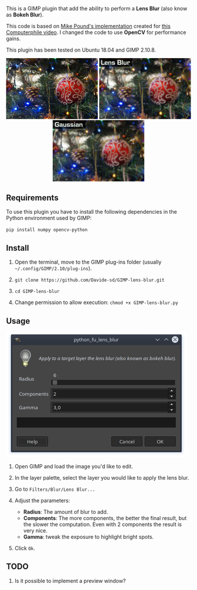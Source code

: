 This is a GIMP plugin that add the ability to perform a **Lens Blur** (also know as **Bokeh Blur**).

This code is based on [Mike Pound's implementation](https://github.com/mikepound/convolve) created for [this Computerphile video](https://www.youtube.com/watch?v=vNG3ZAd8wCc). I changed the code to use **OpenCV** for performance gains.

This plugin has been tested on Ubuntu 18.04 and GIMP 2.10.8.

<div align = 'center'>
<a href="images/christmas-small.jpg"><img src="images/christmas-small.jpg" width="250px"/></a>
<a href="images/christmas-small-bokeh.jpg"><img src="images/christmas-small-bokeh.jpg" width="250px"/></a>
<a href="images/christmas-small-gaussian.jpg"><img src="images/christmas-small-gaussian.jpg" width="250px"/></a>
</div>

## Requirements

To use this plugin you have to install the following dependencies in the Python environment used by GIMP:

`pip install numpy opencv-python`

## Install

1. Open the terminal, move to the GIMP plug-ins folder (usually `~/.config/GIMP/2.10/plug-ins`).

2. `git clone https://github.com/Davide-sd/GIMP-lens-blur.git`

3. `cd GIMP-lens-blur`

4. Change permission to allow execution: `chmod +x GIMP-lens-blur.py`

## Usage

![Lens Blur UI](images/lens-blur-ui.png)

1. Open GIMP and load the image you'd like to edit.

2. In the layer palette, select the layer you would like to apply the lens blur.

3. Go to `Filters/Blur/Lens Blur...`

4. Adjust the parameters:
    * **Radius**: The amount of blur to add.
    * **Components**: The more components, the better the final result, but the slower the computation. Even with 2 components the result is very nice.
    * **Gamma**: tweak the exposure to highlight bright spots.

5. Click `Ok`.

## TODO

1. Is it possible to implement a preview window?
